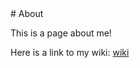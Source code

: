 <link rel="stylesheet" href="style.css">
# About

This is a page about me!

 Here is a link to my wiki: [wiki](wiki.md)
